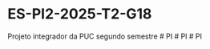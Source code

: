 # ES-PI2-2025-T2-G18
Projeto integrador da PUC segundo semestre
#   P I  
 #   P I  
 #   P I  
 